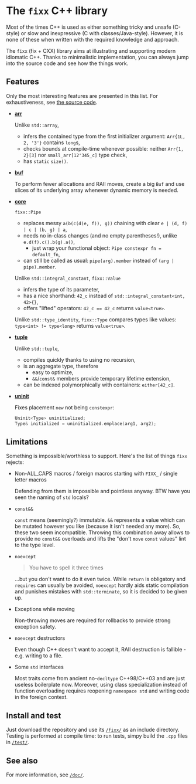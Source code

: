 # The `fixx` C++ library

Most of the times C++ is used as either something tricky and unsafe (C-style) or slow and inexpressive (C with classes/Java-style). However, it is none of these when written with the required knowledge and approach.

The `fixx` (fix + CXX) library aims at illustrating and supporting modern idiomatic C++. Thanks to minimalistic implementation, you can always jump into the source code and see how the things work.

## Features

Only the most interesting features are presented in this list. For exhaustiveness, see [the source code](./fixx/).

* [**arr**](./fixx/arr.hpp)

	Unlike `std::array`,
	* infers the contained type from the first initializer argument: `Arr{1L, 2, '3'}` contains `long`s,
	* checks bounds at compile-time whenever possible: neither `Arr{1, 2}[3]` nor `small_arr[12'345_c]` type check,
	* has `static` `size()`.

* [**buf**](./fixx/buf.hpp)

	To perform fewer allocations and RAII moves, create a big `Buf` and use slices of its underlying array whenever dynamic memory is needed.

* [**core**](./fixx/core.hpp)

	`fixx::Pipe`
	* replaces messy `a(b(c(d(e, f)), g))` chaining with clear `e | (d, f) | c | (b, g) | a`,
	* needs no in-class changes (and no empty parentheses!), unlike `e.d(f).c().b(g).a()`,
		* just wrap your functional object: `Pipe constexpr fn = default_fn`,
	* can still be called as usual: `pipe(arg).member` instead of `(arg | pipe).member`.

	Unlike `std::integral_constant`, `fixx::Value`
	* infers the type of its parameter,
	* has a nice shorthand: `42_c` instead of `std::integral_constant<int, 42>{}`,
	* offers "lifted" operators: `42_c == 42_c` returns `value<true>`.

	Unlike `std::type_identity`, `fixx::Type` compares types like values: `type<int> != type<long>` returns `value<true>`.

* [**tuple**](./fixx/tuple.hpp)

	Unlike `std::tuple`,
	* compiles quickly thanks to using no recursion,
	* is an aggregate type, therefore
		* easy to optimize,
		* `&&`/`const&` members provide temporary lifetime extension,
	* can be indexed polymorphically with containers: `either[42_c]`.

* [**uninit**](./fixx/uninit.hpp)

	Fixes placement `new` not being `constexpr`:
	```c++
	Uninit<Type> uninitialized;
	Type& initialized = uninitialized.emplace(arg1, arg2);
	```

## Limitations

Something is impossible/worthless to support. Here's the list of things `fixx` rejects:

* Non-ALL_CAPS macros / foreign macros starting with `FIXX_` / single letter macros

	Defending from them is impossible and pointless anyway. BTW have you seen the naming of `std` locals?

* `const&&`

	`const` means (seemingly?) immutable. `&&` represents a value which can be mutated however you like (because it isn't needed any more). So, these two seem incompatible. Throwing this combination away allows to provide no `const&&` overloads and lifts the "don't `move` `const` values" lint to the type level.

* `noexcept`

	> You have to spell it three times

	...but you don't want to do it even twice. While `return` is obligatory and `requires` can usually be avoided, `noexcept` hardly aids static compilation and punishes mistakes with `std::terminate`, so it is decided to be given up.

* Exceptions while moving

	Non-throwing moves are required for rollbacks to provide strong exception safety.

* `noexcept` destructors

	Even though C++ doesn't want to accept it, RAII destruction is fallible - e.g. writing to a file.

* Some `std` interfaces

	Most traits come from ancient no-`decltype` C++98/C++03 and are just useless boilerplate now. Moreover, using class specialization instead of function overloading requires reopening `namespace std` and writing code in the foreign context.

## Install and test

Just download the repository and use its [`/fixx/`](./fixx/) as an include directory. Testing is performed at compile time: to run tests, simpy build the `.cpp` files in [`/test/`](./test/).

## See also

For more information, see [`/doc/`](./doc/).